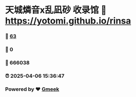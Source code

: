 # 天城燐音x乱凪砂 收录馆 :link: https://yotomi.github.io/rinsa 
### :page_facing_up: [63](https://yotomi.github.io/rinsa/tag.html) 
### :speech_balloon: 0 
### :hibiscus: 666038 
### :alarm_clock: 2025-04-06 15:36:47 
### Powered by :heart: [Gmeek](https://github.com/Meekdai/Gmeek)
